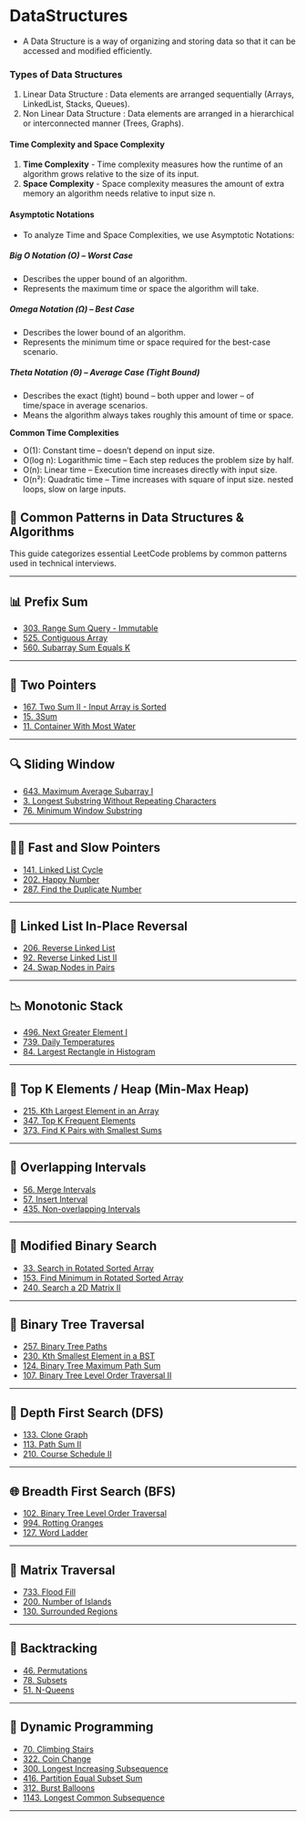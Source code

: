 # DataStructures
- A Data Structure is a way of organizing and storing data so that it can be accessed and modified efficiently.

### Types of Data Structures
1. Linear Data Structure : Data elements are arranged sequentially (Arrays, LinkedList, Stacks, Queues).
2. Non Linear Data Structure : Data elements are arranged in a hierarchical or interconnected manner (Trees, Graphs).

#### Time Complexity and Space Complexity
1. **Time Complexity** - Time complexity measures how the runtime of an algorithm grows relative to the size of its input.
2. **Space Complexity** - Space complexity measures the amount of extra memory an algorithm needs relative to input size n.

####  Asymptotic Notations
- To analyze Time and Space Complexities, we use Asymptotic Notations:
  
##### Big O Notation (O) – Worst Case
- Describes the upper bound of an algorithm.
- Represents the maximum time or space the algorithm will take.

##### Omega Notation (Ω) – Best Case
- Describes the lower bound of an algorithm.
- Represents the minimum time or space required for the best-case scenario.

##### Theta Notation (Θ) – Average Case (Tight Bound)
- Describes the exact (tight) bound – both upper and lower – of time/space in average scenarios.
- Means the algorithm always takes roughly this amount of time or space.

**Common Time Complexities**
- O(1): Constant time – doesn’t depend on input size.
- O(log n): Logarithmic time – Each step reduces the problem size by half.
- O(n): Linear time – Execution time increases directly with input size.
- O(n²): Quadratic time – Time increases with square of input size. nested loops, slow on large inputs.



## 📘 Common Patterns in Data Structures & Algorithms

This guide categorizes essential LeetCode problems by common patterns used in technical interviews.

---

## 📊 Prefix Sum
- [303. Range Sum Query - Immutable](https://leetcode.com/problems/range-sum-query-immutable/)
- [525. Contiguous Array](https://leetcode.com/problems/contiguous-array/)
- [560. Subarray Sum Equals K](https://leetcode.com/problems/subarray-sum-equals-k/)

---

## 🔁 Two Pointers
- [167. Two Sum II - Input Array is Sorted](https://leetcode.com/problems/two-sum-ii-input-array-is-sorted/)
- [15. 3Sum](https://leetcode.com/problems/3sum/)
- [11. Container With Most Water](https://leetcode.com/problems/container-with-most-water/)

---

## 🔍 Sliding Window
- [643. Maximum Average Subarray I](https://leetcode.com/problems/maximum-average-subarray-i/)
- [3. Longest Substring Without Repeating Characters](https://leetcode.com/problems/longest-substring-without-repeating-characters/)
- [76. Minimum Window Substring](https://leetcode.com/problems/minimum-window-substring/)

---

## 🐢🐇 Fast and Slow Pointers
- [141. Linked List Cycle](https://leetcode.com/problems/linked-list-cycle/)
- [202. Happy Number](https://leetcode.com/problems/happy-number/)
- [287. Find the Duplicate Number](https://leetcode.com/problems/find-the-duplicate-number/)

---

## 🔁 Linked List In-Place Reversal
- [206. Reverse Linked List](https://leetcode.com/problems/reverse-linked-list/)
- [92. Reverse Linked List II](https://leetcode.com/problems/reverse-linked-list-ii/)
- [24. Swap Nodes in Pairs](https://leetcode.com/problems/swap-nodes-in-pairs/)

---

## 📉 Monotonic Stack
- [496. Next Greater Element I](https://leetcode.com/problems/next-greater-element-i/)
- [739. Daily Temperatures](https://leetcode.com/problems/daily-temperatures/)
- [84. Largest Rectangle in Histogram](https://leetcode.com/problems/largest-rectangle-in-histogram/)

---

## 🥇 Top K Elements / Heap (Min-Max Heap)
- [215. Kth Largest Element in an Array](https://leetcode.com/problems/kth-largest-element-in-an-array/)
- [347. Top K Frequent Elements](https://leetcode.com/problems/top-k-frequent-elements/)
- [373. Find K Pairs with Smallest Sums](https://leetcode.com/problems/find-k-pairs-with-smallest-sums/)

---

## 📆 Overlapping Intervals
- [56. Merge Intervals](https://leetcode.com/problems/merge-intervals/)
- [57. Insert Interval](https://leetcode.com/problems/insert-interval/)
- [435. Non-overlapping Intervals](https://leetcode.com/problems/non-overlapping-intervals/)

---

## 🔎 Modified Binary Search
- [33. Search in Rotated Sorted Array](https://leetcode.com/problems/search-in-rotated-sorted-array/)
- [153. Find Minimum in Rotated Sorted Array](https://leetcode.com/problems/find-minimum-in-rotated-sorted-array/)
- [240. Search a 2D Matrix II](https://leetcode.com/problems/search-a-2d-matrix-ii/)

---

## 🌲 Binary Tree Traversal
- [257. Binary Tree Paths](https://leetcode.com/problems/binary-tree-paths/)
- [230. Kth Smallest Element in a BST](https://leetcode.com/problems/kth-smallest-element-in-a-bst/)
- [124. Binary Tree Maximum Path Sum](https://leetcode.com/problems/binary-tree-maximum-path-sum/)
- [107. Binary Tree Level Order Traversal II](https://leetcode.com/problems/binary-tree-level-order-traversal-ii/)

---

## 🔗 Depth First Search (DFS)
- [133. Clone Graph](https://leetcode.com/problems/clone-graph/)
- [113. Path Sum II](https://leetcode.com/problems/path-sum-ii/)
- [210. Course Schedule II](https://leetcode.com/problems/course-schedule-ii/)

---

## 🌐 Breadth First Search (BFS)
- [102. Binary Tree Level Order Traversal](https://leetcode.com/problems/binary-tree-level-order-traversal/)
- [994. Rotting Oranges](https://leetcode.com/problems/rotting-oranges/)
- [127. Word Ladder](https://leetcode.com/problems/word-ladder/)

---

## 🔲 Matrix Traversal
- [733. Flood Fill](https://leetcode.com/problems/flood-fill/)
- [200. Number of Islands](https://leetcode.com/problems/number-of-islands/)
- [130. Surrounded Regions](https://leetcode.com/problems/surrounded-regions/)

---

## 🔁 Backtracking
- [46. Permutations](https://leetcode.com/problems/permutations/)
- [78. Subsets](https://leetcode.com/problems/subsets/)
- [51. N-Queens](https://leetcode.com/problems/n-queens/)

---

## 📐 Dynamic Programming
- [70. Climbing Stairs](https://leetcode.com/problems/climbing-stairs/)
- [322. Coin Change](https://leetcode.com/problems/coin-change/)
- [300. Longest Increasing Subsequence](https://leetcode.com/problems/longest-increasing-subsequence/)
- [416. Partition Equal Subset Sum](https://leetcode.com/problems/partition-equal-subset-sum/)
- [312. Burst Balloons](https://leetcode.com/problems/burst-balloons/)
- [1143. Longest Common Subsequence](https://leetcode.com/problems/longest-common-subsequence/)

---


